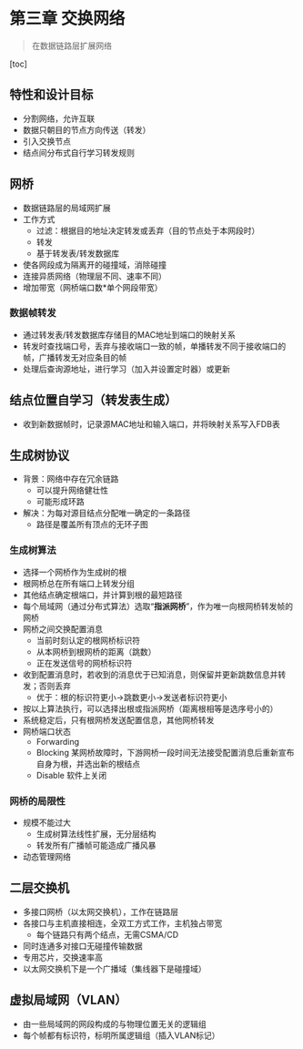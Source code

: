 # 第三章 交换网络

> 在数据链路层扩展网络

[toc]

## 特性和设计目标

- 分割网络，允许互联
- 数据只朝目的节点方向传送（转发）
- 引入交换节点
- 结点间分布式自行学习转发规则

## 网桥

- 数据链路层的局域网扩展
- 工作方式
  - 过滤：根据目的地址决定转发或丢弃（目的节点处于本网段时）
  - 转发
  - 基于转发表/转发数据库
- 使各网段成为隔离开的碰撞域，消除碰撞
- 连接异质网络（物理层不同、速率不同）
- 增加带宽（网桥端口数*单个网段带宽）

### 数据帧转发

- 通过转发表/转发数据库存储目的MAC地址到端口的映射关系
- 转发时查找端口号，丢弃与接收端口一致的帧，单播转发不同于接收端口的帧，广播转发无对应条目的帧
- 处理后查询源地址，进行学习（加入并设置定时器）或更新

## 结点位置自学习（转发表生成）

- 收到新数据帧时，记录源MAC地址和输入端口，并将映射关系写入FDB表

## 生成树协议

- 背景：网络中存在冗余链路
  - 可以提升网络健壮性
  - 可能形成环路
- 解决：为每对源目结点分配唯一确定的一条路径
  - 路径是覆盖所有顶点的无环子图

### 生成树算法

- 选择一个网桥作为生成树的根
- 根网桥总在所有端口上转发分组
- 其他结点确定根端口，并计算到根的最短路径
- 每个局域网（通过分布式算法）选取“**指派网桥**”，作为唯一向根网桥转发帧的网桥
- 网桥之间交换配置消息
  - 当前时刻认定的根网桥标识符
  - 从本网桥到根网桥的距离（跳数）
  - 正在发送信号的网桥标识符
- 收到配置消息时，若收到的消息优于已知消息，则保留并更新跳数信息并转发；否则丢弃
  - 优于：根的标识符更小->跳数更小->发送者标识符更小
- 按以上算法执行，可以选择出根或指派网桥（距离根相等是选序号小的）
- 系统稳定后，只有根网桥发送配置信息，其他网桥转发
- 网桥端口状态
  - Forwarding
  - Blocking 某网桥故障时，下游网桥一段时间无法接受配置消息后重新宣布自身为根，并选出新的根结点
  - Disable 软件上关闭

### 网桥的局限性

- 规模不能过大
  - 生成树算法线性扩展，无分层结构
  - 转发所有广播帧可能造成广播风暴
- 动态管理网络

## 二层交换机

- 多接口网桥（以太网交换机），工作在链路层
- 各接口与主机直接相连，全双工方式工作，主机独占带宽
  - 每个链路只有两个结点，无需CSMA/CD
- 同时连通多对接口无碰撞传输数据
- 专用芯片，交换速率高
- 以太网交换机下是一个广播域（集线器下是碰撞域）

## 虚拟局域网（VLAN）

- 由一些局域网的网段构成的与物理位置无关的逻辑组
- 每个帧都有标识符，标明所属逻辑组（插入VLAN标记）
